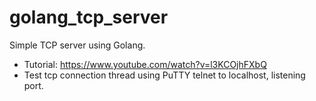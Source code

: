 # golang_tcp_server
Simple TCP server using Golang.

- Tutorial: https://www.youtube.com/watch?v=l3KCOjhFXbQ
- Test tcp connection thread using PuTTY telnet to localhost,  listening port.